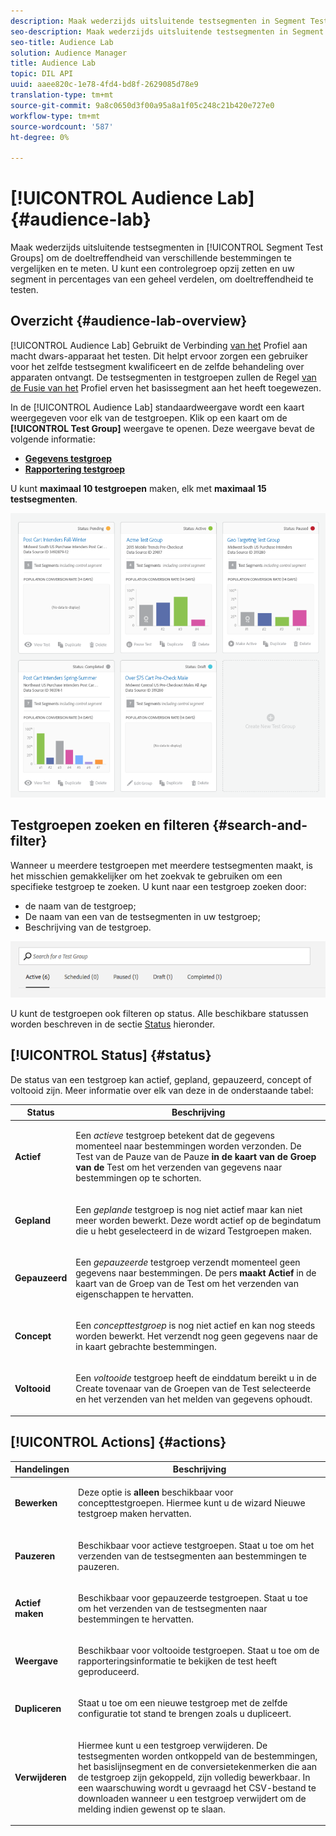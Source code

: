 ```yaml
---
description: Maak wederzijds uitsluitende testsegmenten in Segment Test Group om de effectiviteit van verschillende doelen te vergelijken en te meten. U kunt een controlegroep opzij zetten en uw segment in percentages van een geheel verdelen, om doeltreffendheid te testen.
seo-description: Maak wederzijds uitsluitende testsegmenten in Segment Test Group om de effectiviteit van verschillende doelen te vergelijken en te meten. U kunt een controlegroep opzij zetten en uw segment in percentages van een geheel verdelen, om doeltreffendheid te testen.
seo-title: Audience Lab
solution: Audience Manager
title: Audience Lab
topic: DIL API
uuid: aaee820c-1e78-4fd4-bd8f-2629085d78e9
translation-type: tm+mt
source-git-commit: 9a8c0650d3f00a95a8a1f05c248c21b420e727e0
workflow-type: tm+mt
source-wordcount: '587'
ht-degree: 0%

---
```



# [!UICONTROL Audience Lab] {#audience-lab}

Maak wederzijds uitsluitende testsegmenten in [!UICONTROL Segment Test Groups] om de doeltreffendheid van verschillende bestemmingen te vergelijken en te meten. U kunt een controlegroep opzij zetten en uw segment in percentages van een geheel verdelen, om doeltreffendheid te testen.

## Overzicht {#audience-lab-overview}

[!UICONTROL Audience Lab] Gebruikt de Verbinding [van het](../../features/profile-merge-rules/merge-rules-overview.md) Profiel aan macht dwars-apparaat het testen. Dit helpt ervoor zorgen een gebruiker voor het zelfde testsegment kwalificeert en de zelfde behandeling over apparaten ontvangt. De testsegmenten in testgroepen zullen de Regel [van de Fusie van het](../../features/profile-merge-rules/merge-rules-dashboard.md) Profiel erven het basissegment aan het heeft toegewezen.

In de [!UICONTROL Audience Lab] standaardweergave wordt een kaart weergegeven voor elk van de testgroepen. Klik op een kaart om de **[!UICONTROL Test Group]** weergave te openen. Deze weergave bevat de volgende informatie:

* **[Gegevens testgroep](../../features/audience-lab/audience-lab-information-view.md)**
* **[Rapportering testgroep](../../features/audience-lab/audience-lab-reporting-view.md)**

U kunt **maximaal 10 testgroepen** maken, elk met **maximaal 15 testsegmenten**.

![](assets/test-groups-view.PNG)

## Testgroepen zoeken en filteren {#search-and-filter}

Wanneer u meerdere testgroepen met meerdere testsegmenten maakt, is het misschien gemakkelijker om het zoekvak te gebruiken om een specifieke testgroep te zoeken. U kunt naar een testgroep zoeken door:

* de naam van de testgroep;
* De naam van een van de testsegmenten in uw testgroep;
* Beschrijving van de testgroep.

![](assets/search_and_filter_audience_lab.png)

U kunt de testgroepen ook filteren op status. Alle beschikbare statussen worden beschreven in de sectie [Status](../../features/audience-lab/audience-lab.md#status) hieronder.

## [!UICONTROL Status] {#status}

De status van een testgroep kan actief, gepland, gepauzeerd, concept of voltooid zijn. Meer informatie over elk van deze in de onderstaande tabel:

<table id="table_7A0388BA02E045AC971C06A22DAC2C63"> 
 <thead> 
  <tr> 
   <th colname="col1" class="entry"> Status </th> 
   <th colname="col2" class="entry"> Beschrijving </th> 
  </tr> 
 </thead>
 <tbody> 
  <tr> 
   <td colname="col1"> <p> <b><span class="uicontrol"> Actief </span></b> </p> </td> 
   <td colname="col2"> <p>Een <i>actieve</i> testgroep betekent dat de gegevens momenteel naar bestemmingen worden verzonden. De Test van de Pauze van de Pauze <b><span class="uicontrol"> in de kaart van de Groep van de </span></b> <b><span class="uicontrol"> </span></b> Test om het verzenden van gegevens naar bestemmingen op te schorten. </p> </td> 
  </tr> 
  <tr> 
   <td colname="col1"> <p> <b><span class="uicontrol"> Gepland </span></b> </p> </td> 
   <td colname="col2"> <p>Een <i>geplande</i> testgroep is nog niet actief maar kan niet meer worden bewerkt. Deze wordt actief op de begindatum die u hebt geselecteerd in de wizard Testgroepen <b></b> maken. </p> </td> 
  </tr> 
  <tr> 
   <td colname="col1"> <p> <b><span class="uicontrol"> Gepauzeerd </span></b> </p> </td> 
   <td colname="col2"> <p>Een <i>gepauzeerde</i> testgroep verzendt momenteel geen gegevens naar bestemmingen. De pers <b><span class="uicontrol"> maakt Actief </span></b> in de <b><span class="uicontrol"> </span></b> kaart van de Groep van de Test om het verzenden van eigenschappen te hervatten. </p> </td> 
  </tr> 
  <tr> 
   <td colname="col1"> <p> <b><span class="uicontrol"> Concept </span></b> </p> </td> 
   <td colname="col2"> <p>Een <i>concepttestgroep</i> is nog niet actief en kan nog steeds worden bewerkt. Het verzendt nog geen gegevens naar de in kaart gebrachte bestemmingen. </p> </td> 
  </tr> 
  <tr> 
   <td colname="col1"> <p> <b><span class="uicontrol"> Voltooid </span></b> </p> </td> 
   <td colname="col2"> <p>Een <i>voltooide</i> testgroep heeft de einddatum bereikt u in de <b><span class="uicontrol"> </span></b> Create tovenaar van de Groepen van de Test selecteerde en het verzenden van het melden van gegevens ophoudt. </p> </td>
  </tr>
 </tbody>
</table>

## [!UICONTROL Actions] {#actions}

<table id="table_481A411E2D2F4FE891595D00E775CF60"> 
 <thead> 
  <tr> 
   <th colname="col1" class="entry"> Handelingen </th> 
   <th colname="col2" class="entry"> Beschrijving </th>
  </tr>
 </thead>
 <tbody> 
  <tr> 
   <td colname="col1"> <p> <b><span class="uicontrol"> Bewerken </span></b> </p> </td>
   <td colname="col2"> <p>Deze optie is <b>alleen</b> beschikbaar voor concepttestgroepen. Hiermee kunt u de <b><span class="uicontrol"> </span></b> wizard Nieuwe testgroep maken hervatten. </p> </td>
  </tr>
  <tr> 
   <td colname="col1"> <p> <b><span class="uicontrol"> Pauzeren </span></b> </p> </td>
   <td colname="col2"> <p>Beschikbaar voor actieve testgroepen. Staat u toe om het verzenden van de testsegmenten aan bestemmingen te pauzeren. </p> </td>
  </tr>
  <tr> 
   <td colname="col1"> <p> <b><span class="uicontrol"> Actief maken </span></b> </p> </td>
   <td colname="col2"> <p>Beschikbaar voor gepauzeerde testgroepen. Staat u toe om het verzenden van de testsegmenten naar bestemmingen te hervatten. </p> </td>
  </tr>
  <tr> 
   <td colname="col1"> <p> <b><span class="uicontrol"> Weergave </span></b> </p> </td>
   <td colname="col2"> <p>Beschikbaar voor voltooide testgroepen. Staat u toe om de rapporteringsinformatie te bekijken de test heeft geproduceerd. </p> </td>
  </tr>
  <tr> 
   <td colname="col1"> <p> <b><span class="uicontrol"> Dupliceren </span></b> </p> </td>
   <td colname="col2"> <p>Staat u toe om een nieuwe testgroep met de zelfde configuratie tot stand te brengen zoals u dupliceert. </p> </td>
  </tr>
  <tr> 
   <td colname="col1"> <p> <b><span class="uicontrol"> Verwijderen </span></b> </p> </td>
   <td colname="col2"> <p>Hiermee kunt u een testgroep verwijderen. De testsegmenten worden ontkoppeld van de bestemmingen, het basislijnsegment en de conversietekenmerken die aan de testgroep zijn gekoppeld, zijn volledig bewerkbaar. In een waarschuwing wordt u gevraagd het CSV-bestand te downloaden wanneer u een testgroep verwijdert om de melding indien gewenst op te slaan. </p> </td>
  </tr>
 </tbody>
</table>